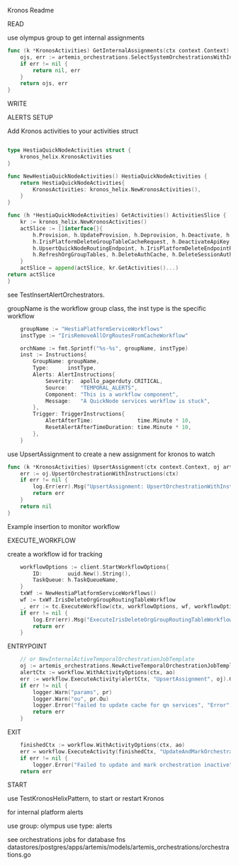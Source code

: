 Kronos Readme

READ

use olympus group to get internal assignments
```go
func (k *KronosActivities) GetInternalAssignments(ctx context.Context) ([]artemis_orchestrations.OrchestrationJob, error) {
	ojs, err := artemis_orchestrations.SelectSystemOrchestrationsWithInstructionsByGroup(ctx, internalOrgID, olympus)
	if err != nil {
		return nil, err
	}
	return ojs, err
}
```

WRITE

ALERTS SETUP

Add Kronos activities to your activities struct
```go

type HestiaQuickNodeActivities struct {
	kronos_helix.KronosActivities
}

func NewHestiaQuickNodeActivities() HestiaQuickNodeActivities {
	return HestiaQuickNodeActivities{
		KronosActivities: kronos_helix.NewKronosActivities(),
	}
}

func (h *HestiaQuickNodeActivities) GetActivities() ActivitiesSlice {
    kr := kronos_helix.NewKronosActivities()
    actSlice := []interface{}{
        h.Provision, h.UpdateProvision, h.Deprovision, h.Deactivate, h.DeprovisionCache, h.CheckPlanOverages,
        h.IrisPlatformDeleteGroupTableCacheRequest, h.DeactivateApiKey, h.DeleteOrgGroupRoutingTable, h.InsertQuickNodeApiKey,
        h.UpsertQuickNodeRoutingEndpoint, h.IrisPlatformDeleteEndpointRequest, h.UpsertQuickNodeGroupTableRoutingEndpoints,
        h.RefreshOrgGroupTables, h.DeleteAuthCache, h.DeleteSessionAuthCache,
    }
    actSlice = append(actSlice, kr.GetActivities()...)
return actSlice
}

```

see TestInsertAlertOrchestrators. 

groupName is the workflow group class, the inst type is the specific workflow

```go
	groupName := "HestiaPlatformServiceWorkflows"
	instType := "IrisRemoveAllOrgRoutesFromCacheWorkflow"

	orchName := fmt.Sprintf("%s-%s", groupName, instType)
	inst := Instructions{
		GroupName: groupName,
		Type:      instType,
		Alerts: AlertInstructions{
			Severity:  apollo_pagerduty.CRITICAL,
			Source:    "TEMPORAL_ALERTS",
			Component: "This is a workflow component",
			Message:   "A QuickNode services workflow is stuck",
		},
		Trigger: TriggerInstructions{
			AlertAfterTime:              time.Minute * 10,
			ResetAlertAfterTimeDuration: time.Minute * 10,
		},
	}
```

use UpsertAssignment to create a new assignment for kronos to watch
```go
func (k *KronosActivities) UpsertAssignment(ctx context.Context, oj artemis_orchestrations.OrchestrationJob) error {
	err := oj.UpsertOrchestrationWithInstructions(ctx)
	if err != nil {
		log.Err(err).Msg("UpsertAssignment: UpsertOrchestrationWithInstructions failed")
		return err
	}
	return nil
}
```

Example insertion to monitor workflow

EXECUTE_WORKFLOW

create a workflow id for tracking
```go
	workflowOptions := client.StartWorkflowOptions{
		ID:        uuid.New().String(),
		TaskQueue: h.TaskQueueName,
	}
	txWf := NewHestiaPlatformServiceWorkflows()
	wf := txWf.IrisDeleteOrgGroupRoutingTableWorkflow
	_, err := tc.ExecuteWorkflow(ctx, workflowOptions, wf, workflowOptions.ID, pr)
	if err != nil {
		log.Err(err).Msg("ExecuteIrisDeleteOrgGroupRoutingTableWorkflow")
		return err
	}
```

ENTRYPOINT
```go
    // or NewInternalActiveTemporalOrchestrationJobTemplate
	oj := artemis_orchestrations.NewActiveTemporalOrchestrationJobTemplate(internalOrgID, wfID, "HestiaPlatformServiceWorkflows", "IrisDeleteOrgGroupRoutingTableWorkflow")
	alertCtx := workflow.WithActivityOptions(ctx, ao)
	err := workflow.ExecuteActivity(alertCtx, "UpsertAssignment", oj).Get(alertCtx, nil)
	if err != nil {
		logger.Warn("params", pr)
		logger.Warn("ou", pr.Ou)
		logger.Error("failed to update cache for qn services", "Error", err)
		return err
	}
```

EXIT
```go
	finishedCtx := workflow.WithActivityOptions(ctx, ao)
    err = workflow.ExecuteActivity(finishedCtx, "UpdateAndMarkOrchestrationInactive", oj).Get(finishedCtx, nil)
    if err != nil {
        logger.Error("Failed to update and mark orchestration inactive", "Error", err)
    return err
```

START

use TestKronosHelixPattern, to start or restart Kronos

for internal platform alerts

use group: olympus
use type: alerts

see orchestrations jobs for database fns
datastores/postgres/apps/artemis/models/artemis_orchestrations/orchestrations.go